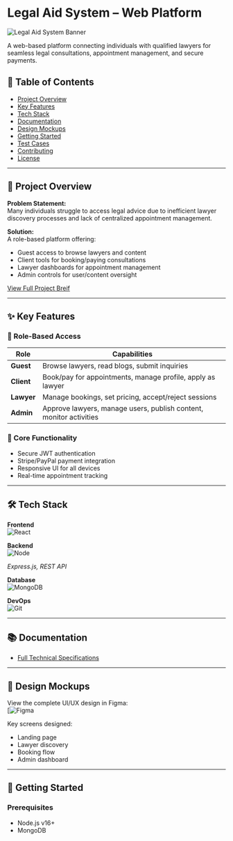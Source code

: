 # Legal Aid System – Web Platform

![Legal Aid System Banner](https://via.placeholder.com/1200x400?text=Legal+Aid+System) <!-- Replace with actual banner image -->

A web-based platform connecting individuals with qualified lawyers for seamless legal consultations, appointment management, and secure payments.

## 📌 Table of Contents
- [Project Overview](#-project-overview)
- [Key Features](#-key-features)
- [Tech Stack](#-tech-stack)
- [Documentation](#-documentation)
- [Design Mockups](#-design-mockups)
- [Getting Started](#-getting-started)
- [Test Cases](#-test-cases)
- [Contributing](#-contributing)
- [License](#-license)

---

## 🌟 Project Overview
**Problem Statement:**  
Many individuals struggle to access legal advice due to inefficient lawyer discovery processes and lack of centralized appointment management.

**Solution:**  
A role-based platform offering:
- Guest access to browse lawyers and content
- Client tools for booking/paying consultations
- Lawyer dashboards for appointment management
- Admin controls for user/content oversight

[View Full Project Breif](https://drive.google.com/file/d/1TTrwBfN-up_c3B8AQEXn0HSZwLQjjlcY/view?usp=sharing)

---

## ✨ Key Features
### 👥 Role-Based Access
| Role        | Capabilities                                                                 |
|-------------|------------------------------------------------------------------------------|
| **Guest**   | Browse lawyers, read blogs, submit inquiries                                |
| **Client**  | Book/pay for appointments, manage profile, apply as lawyer                 |
| **Lawyer**  | Manage bookings, set pricing, accept/reject sessions                       |
| **Admin**   | Approve lawyers, manage users, publish content, monitor activities         |

### 🔧 Core Functionality
- Secure JWT authentication
- Stripe/PayPal payment integration
- Responsive UI for all devices
- Real-time appointment tracking

---

## 🛠 Tech Stack
**Frontend**  
![React](https://img.shields.io/badge/React-20232A?style=flat&logo=react) 


**Backend**  
![Node](https://img.shields.io/badge/Node.js-339933?style=flat&logo=nodedotjs) 

*Express.js, REST API*

**Database**  
![MongoDB](https://img.shields.io/badge/MongoDB-47A248?style=flat&logo=mongodb) 


**DevOps**  
![Git](https://img.shields.io/badge/Git-F05032?style=flat&logo=git) 


---

## 📚 Documentation
- [Full Technical Specifications](https://drive.google.com/file/d/16kNVgia864K9-65rnpGOTF5Vfk71dfYW/view?usp=sharing)


---

## 🎨 Design Mockups
View the complete UI/UX design in Figma:  
[![Figma](https://www.figma.com/design/mrP9Z8ItP3yFPXJ9GaMi3l/Untitled?node-id=0-1&p=f&t=k437oZXdqsuJvJ1Z-0) <!-- Replace with actual Figma link -->

Key screens designed:
- Landing page
- Lawyer discovery
- Booking flow
- Admin dashboard

---

## 🚀 Getting Started
### Prerequisites
- Node.js v16+ 
- MongoDB


